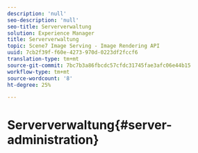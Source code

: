 ```yaml
---
description: 'null'
seo-description: 'null'
seo-title: Serververwaltung
solution: Experience Manager
title: Serververwaltung
topic: Scene7 Image Serving - Image Rendering API
uuid: 7cb2f39f-f60e-4273-970d-0223df2fccf6
translation-type: tm+mt
source-git-commit: 7bc7b3a86fbcdc57cfdc31745fae3afc06e44b15
workflow-type: tm+mt
source-wordcount: '8'
ht-degree: 25%

---
```



# Serververwaltung{#server-administration}

